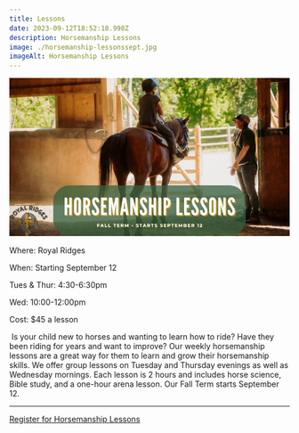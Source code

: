 ```yaml
---
title: Lessons
date: 2023-09-12T18:52:18.998Z
description: Horsemanship Lessons
image: ./horsemanship-lessonssept.jpg
imageAlt: Horsemanship Lessons
---
```



![Horsemanship Lessons](horsemanship-lessonssept.jpg "Horsemanship Lessons")

<div className="text-center">
    <p className="my-2"><span className="font-semibold">Where:&nbsp;</span>Royal Ridges</p>
    <p className="mb-2"><span className="font-semibold">When:&nbsp;</span>Starting September 12</p>
    <p className="mb-2"><span className="font-semibold">Tues & Thur:&nbsp;</span>4:30-6:30pm</p>

<p className="mb-2"><span className="font-semibold">Wed:&nbsp;</span>10:00-12:00pm</p>
    <p className="mb-2"><span className="font-semibold">Cost:&nbsp;</span>$45 a lesson</p>
</div>

<p className="my-4"> Is your child new to horses and wanting to learn how to ride? Have they been riding for years and want to improve? Our weekly horsemanship lessons are a great way for them to learn and grow their horsemanship skills. We offer group lessons on Tuesday and Thursday evenings as well as Wednesday mornings. Each lesson is 2 hours and includes horse science, Bible study, and a one-hour arena lesson. Our Fall Term starts September 12.</p>

<hr />

<div className='text-center mt-4'>
  <a 
        href='https://www.ultracamp.com/info/upcomingSessions.aspx?idCamp=1145&campCode=151'
        className='text-green-200 hover:text-indigo-400 hover:underline font-cursive text-2xl'
        target='_blank' 
        rel='noopener noreferrer'
    >Register for Horsemanship Lessons</a>

</div>